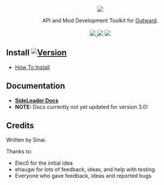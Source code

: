 <p align="center">
<img align="center" src="https://i.imgur.com/DWezCnm.png">
</p>

<p align="center">
  API and Mod Development Toolkit for <a href="https://outward.gamepedia.com/Outward_Wiki">Outward</a>.<br><br>

  <a href="../../releases/latest">
    <img src="https://img.shields.io/github/release/sinai-dev/Outward-SideLoader.svg" />
  </a> 
  <img src="https://img.shields.io/github/downloads/sinai-dev/Outward-SideLoader/total.svg" /> 
  <a href="https://www.nexusmods.com/outward/mods/96">
    <img src="https://img.shields.io/badge/NexusMods-red?link=https://www.nexusmods.com/outward/mods/96" />
  </a>  
</p>

## Install [![Version](https://img.shields.io/badge/BepInEx-5.4.1-green.svg)](https://github.com/BepInEx/BepInEx)

* [How To Install](https://sinai-dev.github.io/OSLDocs/#/GettingStarted/Installation)

## Documentation
* <b>[SideLoader Docs](https://sinai-dev.github.io/OSLDocs/#/)</b>
* <B>NOTE:</B> Docs currently not yet updated for version 3.0!

## Credits
Written by Sinai.

Thanks to:
* Elec0 for the initial idea
* ehaugw for lots of feedback, ideas, and help with testing
* Everyone who gave feedback, ideas and reported bugs
